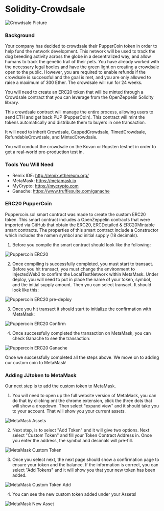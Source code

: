 # Solidity-Crowdsale

![Crowdsale Picture](./Images/crowdsale_pic.jpg) 

### Background

Your company has decided to crowdsale their PupperCoin token in order to help fund the network development.
This network will be used to track the dog breeding activity across the globe in a decentralized way, and allow humans to track the genetic trail of their pets. You have already worked with the necessary legal bodies and have the green light on creating a crowdsale open to the public. However, you are required to enable refunds if the crowdsale is successful and the goal is met, and you are only allowed to raise a maximum of 300 Ether. The crowdsale will run for 24 weeks.

You will need to create an ERC20 token that will be minted through a Crowdsale contract that you can leverage from the OpenZeppelin Solidity library.

This crowdsale contract will manage the entire process, allowing users to send ETH and get back PUP (PupperCoin).
This contract will mint the tokens automatically and distribute them to buyers in one transaction.

It will need to inherit Crowdsale, CappedCrowdsale, TimedCrowdsale, RefundableCrowdsale, and MintedCrowdsale.

You will conduct the crowdsale on the Kovan or Ropsten testnet in order to get a real-world pre-production test in.

### Tools You Will Need

  - Remix IDE: http://remix.ethereum.org/
  - MetaMask: https://metamask.io
  - MyCrypto: https://mycrypto.com
  - Ganache: https://www.trufflesuite.com/ganache
  
### ERC20 PupperCoin

Puppercoin.sol smart contract was made to create the custom ERC20 token. This smart contract includes a OpenZeppelin contracts that were imported via GitHub that obtain the ERC20, ERCDetailed & ERC20Mintable smart contracts. The properties of this smart contract include a Constructor which includes the namen symbol and initial supply (18 decimals). 

1. Before you compile the smart contract should look like the following:

![Puppercoin ERC20](./Images/ERC20_puppercoin.png) 

2. Once compiling is successfully completed, you must start to transact. Before you hit transact, you must change the environment to InjectedWeb3 to confirm the LocalTestNetwork within MetaMask. Under deploy, you will need to put in place the name of your token, symbol, and the initial supply amount. Then you can select transact. It should look like this:

![Puppercoin ERC20 pre-deploy](./Images/puppercoin_pre_deploy.png) 

3. Once you hit transact it should start to initialize the confirmation with MetaMask:

![Puppercoin ERC20 Confirm](./Images/puppercoin_confirm.png) 

4. Once successfully completed the transaction on MetaMask, you can check Ganache to see the transaction: 

![Puppercoin ERC20 Ganache](./Images/puppercoin_ganache.png) 

Once we successfully completed all the steps above. We move on to adding our custom coin to MetaMask!

### Adding JJtoken to MetaMask

Our next step is to add the custom token to MetaMask.

1. You will need to open up the full website version of MetaMask, you can do that by clicking ont the chrome extension, click the three dots that will show a dropdown. Then select "expand view" and it should take you to your account. That will show you your current assets. 

![MetaMask Assets](./Images/metamask_assets.png) 

2. Next step, is to select "Add Token" and it will give two options. Next select "Custom Token" and fill your Token Contract Address in. Once you enter the address, the symbol and decimals will pre-fill. 

![MetaMask Custom Token](./Images/metamask_customtoken.png) 

3. Once you select next, the next page should show a confirmation page to ensure your token and the balance. If the information is correct, you can select "Add Tokens" and it will show you that your new token has been added. 

![MetaMask Custom Token Add](./Images/metamask_tokenadd.png) 

4. You can see the new custom token added under your Assets!

![MetaMask New Asset](./Images/metamask_newasset.png) 


